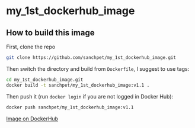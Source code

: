 # my_1st_dockerhub_image

## How to build this image
First, clone the repo
```bash
git clone https://github.com/sanchpet/my_1st_dockerhub_image.git
```
Then switch the directory and build from `Dockerfile`, I suggest to use tags:
```bash
cd my_1st_dockerhub_image.git
docker build -t sanchpet/my_1st_dockerhub_image:v1.1 .
```
Then push it (run `docker login` if you are not logged in Docker Hub):
```bash
docker push sanchpet/my_1st_dockerhub_image:v1.1
```
[Image on DockerHub](https://hub.docker.com/repository/docker/sanchpet/my_1st_dockerhub_image/general)
